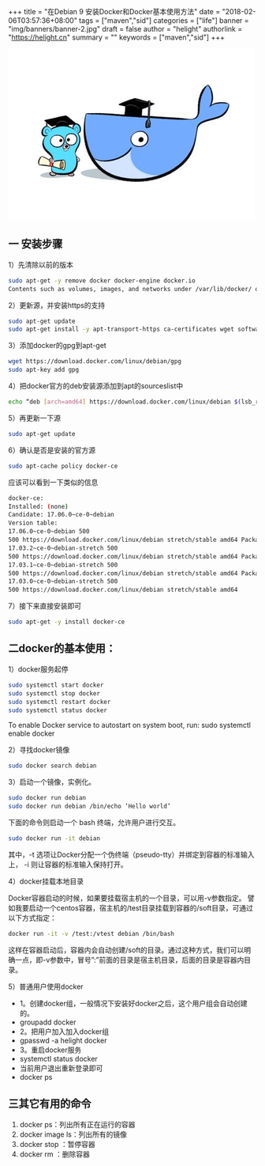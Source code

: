 +++
title = "在Debian 9 安装Docker和Docker基本使用方法"
date = "2018-02-06T03:57:36+08:00"
tags = ["maven","sid"]
categories = ["life"]
banner = "img/banners/banner-2.jpg"
draft = false
author = "helight"
authorlink = "https://helight.cn"
summary = ""
keywords = ["maven","sid"]
+++


![](../../imgs/2018/03/u2180873048124626712fm27gp0.jpg)
## 一 安装步骤

1）先清除以前的版本
```sh
sudo apt-get -y remove docker docker-engine docker.io
Contents such as volumes, images, and networks under /var/lib/docker/ directory are preserved.
```
<!--more-->
2）更新源，并安装https的支持
```sh
sudo apt-get update
sudo apt-get install -y apt-transport-https ca-certificates wget software-properties-common
```
3）添加docker的gpg到apt-get
```sh
wget https://download.docker.com/linux/debian/gpg
sudo apt-key add gpg
```
4）把docker官方的deb安装源添加到apt的sourceslist中
```sh
echo “deb [arch=amd64] https://download.docker.com/linux/debian $(lsb_release -cs) stable” | sudo tee -a /etc/apt/sources.list.d/docker.list
```
5）再更新一下源
```sh
sudo apt-get update
```
6）确认是否是安装的官方源
```sh
sudo apt-cache policy docker-ce
```
应该可以看到一下类似的信息
```sh
docker-ce:
Installed: (none)
Candidate: 17.06.0~ce-0~debian
Version table:
17.06.0~ce-0~debian 500
500 https://download.docker.com/linux/debian stretch/stable amd64 Packages
17.03.2~ce-0~debian-stretch 500
500 https://download.docker.com/linux/debian stretch/stable amd64 Packages
17.03.1~ce-0~debian-stretch 500
500 https://download.docker.com/linux/debian stretch/stable amd64 Packages
17.03.0~ce-0~debian-stretch 500
500 https://download.docker.com/linux/debian stretch/stable amd64
```

7）接下来直接安装即可
```sh
sudo apt-get -y install docker-ce
```
## 二docker的基本使用：

1）docker服务起停
```sh
sudo systemctl start docker
sudo systemctl stop docker
sudo systemctl restart docker
sudo systemctl status docker
```

To enable Docker service to autostart on system boot, run:
sudo systemctl enable docker

2）寻找docker镜像
```sh
sudo docker search debian
```
3）启动一个镜像，实例化。
```sh
sudo docker run debian
sudo docker run debian /bin/echo ‘Hello world’
```

下面的命令则启动一个 bash 终端，允许用户进行交互。
```sh
sudo docker run -it debian
```
其中，-t 选项让Docker分配一个伪终端（pseudo-tty）并绑定到容器的标准输入上， -i 则让容器的标准输入保持打开。

4）docker挂载本地目录

Docker容器启动的时候，如果要挂载宿主机的一个目录，可以用-v参数指定。
譬如我要启动一个centos容器，宿主机的/test目录挂载到容器的/soft目录，可通过以下方式指定：
```sh
docker run -it -v /test:/vtest debian /bin/bash
```

这样在容器启动后，容器内会自动创建/soft的目录。通过这种方式，我们可以明确一点，即-v参数中，冒号”:”前面的目录是宿主机目录，后面的目录是容器内目录。

5）普通用户使用docker
* 1。创建docker组，一般情况下安装好docker之后，这个用户组会自动创建的。
* groupadd docker
* 2。把用户加入加入docker组
* gpasswd -a helight docker
* 3。重启docker服务
* systemctl status docker
* 当前用户退出重新登录即可
* docker ps

## 三其它有用的命令

1. docker ps：列出所有正在运行的容器
1. docker image ls：列出所有的镜像
1. docker stop ：暂停容器
1. docker rm ：删除容器
